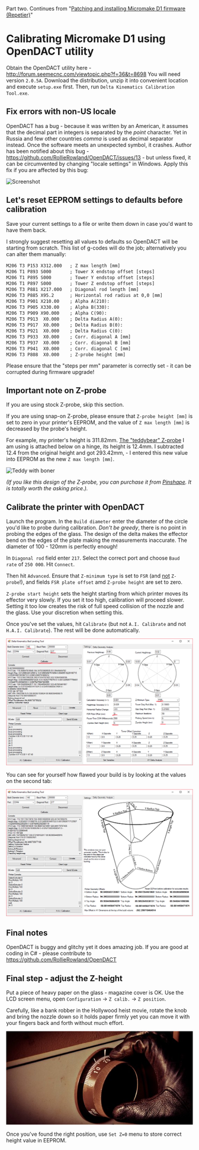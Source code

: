 Part two. Continues from "[Patching and installing Micromake D1 firmware (Repetier)](https://github.com/Bougakov/Micromake-D1-3D-printer/blob/master/Installing%20custom%20firmware%.md)"

# Calibrating Micromake D1 using OpenDACT utility

Obtain the OpenDACT utility here - http://forum.seemecnc.com/viewtopic.php?f=36&t=8698 You will need version `2.0.5A`. Download the distribution, unzip it into convenient location and execute `setup.exe` first. Then, run `Delta Kinematics Calibration Tool.exe`.

## Fix errors with non-US locale

OpenDACT has a bug - because it was written by an American, it assumes that the decimal part in integers is separated by the *point* character. Yet in Russia and few other countries *comma* is used as decimal separator instead. Once the software meets an unexpected symbol, it crashes. Author has been notified about this bug - https://github.com/RollieRowland/OpenDACT/issues/13 - but unless fixed, it can be circumvented by changing "locale settings" in Windows. Apply this fix if you are affected by this bug:

![Screenshot](https://cloud.githubusercontent.com/assets/1763243/20276440/4d898040-aaad-11e6-83a2-d61963abfb82.png)

## Let's reset EEPROM settings to defaults before calibration

Save your current settings to a file or write them down in case you'd want to have them back. 

I strongly suggest resetting all values to defaults so OpenDACT will be starting from scratch. This list of g-codes will do the job; alternatively you can alter them manually:

    M206 T3 P153 X312.000   ; Z max length [mm]
    M206 T1 P893 S000       ; Tower X endstop offset [steps]
    M206 T1 P895 S000       ; Tower Y endstop offset [steps]
    M206 T1 P897 S000       ; Tower Z endstop offset [steps]
    M206 T3 P881 X217.000   ; Diagonal rod length [mm]
    M206 T3 P885 X95.2      ; Horizontal rod radius at 0,0 [mm]
    M206 T3 P901 X210.00    ; Alpha A(210):
    M206 T3 P905 X330.00    ; Alpha B(330):
    M206 T3 P909 X90.000    ; Alpha C(90):
    M206 T3 P913  X0.000    ; Delta Radius A(0):
    M206 T3 P917  X0.000    ; Delta Radius B(0):
    M206 T3 P921  X0.000    ; Delta Radius C(0):
    M206 T3 P933  X0.000    ; Corr. diagonal A [mm]
    M206 T3 P937  X0.000    ; Corr. diagonal B [mm] 
    M206 T3 P941  X0.000    ; Corr. diagonal C [mm] 
    M206 T3 P808  X0.000    ; Z-probe height [mm] 

Please ensure that the "steps per mm" parameter is correctly set - it can be corrupted during firmware upgrade!

## Important note on Z-probe

If you are using stock Z-probe, skip this section.

If you are using snap-on Z-probe, please ensure that `Z-probe height [mm]` is set to zero in your printer's EEPROM, and the value of `Z max length [mm]` is decreased by the probe's height.

For example, my printer's height is 311.82mm. [The "teddybear" Z-probe](https://www.facebook.com/groups/173676226330714/permalink/371138909917777/) I am using is attached below on a hinge, its height is 12.4mm. I subtracted 12.4 from the original height and got 293.42mm, - I entered this new value into EEPROM as the new `Z max length [mm]`.

![Teddy with boner](https://scontent-ams3-1.xx.fbcdn.net/v/t1.0-9/16195531_10158495767570354_6174518943208334893_n.jpg?oh=798154abea958b18114b8c29e6ea8d4f&oe=59636BB6)

*(If you like this design of the Z-probe, you can purchase it from [Pinshape](https://pinshape.com/items/31151-3d-printed-z-eddy-the-micromake-z-probe-e3d-v5-fits-afinibot-etc). It is totally worth the asking price.).*

## Calibrate the printer with OpenDACT

Launch the program. In the `Build diameter` enter the diameter of the circle you'd like to probe during calibration. _Don't be greedy_, there is no point in probing the edges of the glass. The design of the delta makes the effector bend on the edges of the plate making the measurements inaccurate. The diameter of 100 - 120mm is perfectly enough!

In `Diagonal rod` field enter `217`. Select the correct port and choose `Baud rate` of `250 000`. Hit `Connect`.

Then hit `Advanced`. Ensure that `Z-minimum type` is set to `FSR` (and [not](https://github.com/RollieRowland/OpenDACT/issues/14#issuecomment-288098600) `Z-probe`!), and fields `FSR plate offset` amd `Z-probe height` are set to zero. 

`Z-probe start height` sets the height starting from which printer moves its effector very slowly. If you set it too high, calibration will proceed slower. Setting it too low creates the risk of full speed collision of the nozzle and the glass. Use your discretion when setting this.

Once you've set the values, hit `Calibrate` (but not `A.I. Calibrate` and not `H.A.I. Calibrate`). The rest will be done automatically.

![OpenDact - 1st screenshot](https://raw.githubusercontent.com/Bougakov/Micromake-D1-3D-printer/master/opendact1.png)

You can see for yourself how flawed your build is by looking at the values on the second tab:

![OpenDact - 2nd screenshot](https://raw.githubusercontent.com/Bougakov/Micromake-D1-3D-printer/master/opendact2.png)

## Final notes

OpenDACT is buggy and glitchy yet it does amazing job. If you are good at coding in C# - please contribute to  https://github.com/RollieRowland/OpenDACT

## Final step - adjust the Z-height

Put a piece of heavy paper on the glass - magazine cover is OK. Use the LCD screen menu, open `Configuration` -> `Z calib.` -> `Z position`.

Carefully, like a bank robber in the Hollywood heist movie, rotate the knob and bring the nozzle down so it holds paper firmly yet you can move it with your fingers back and forth without much effort. 

![Bank heist](https://raw.githubusercontent.com/Bougakov/Micromake-D1-3D-printer/master/images/lock%20artist.jpg)

Once you've found the right position, use `Set Z=0` menu to store correct height value in EEPROM.
